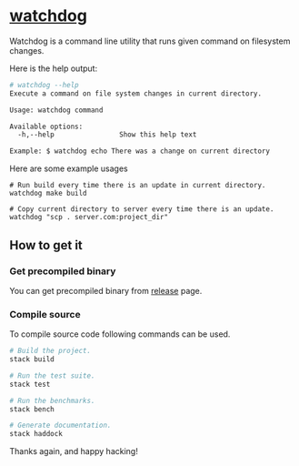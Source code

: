 # [watchdog][]

Watchdog is a command line utility that runs given command on filesystem changes.

Here is the help output:

``` sh
# watchdog --help
Execute a command on file system changes in current directory.

Usage: watchdog command

Available options:
  -h,--help                Show this help text

Example: $ watchdog echo There was a change on current directory
```

Here are some example usages
```
# Run build every time there is an update in current directory.
watchdog make build

# Copy current directory to server every time there is an update.
watchdog "scp . server.com:project_dir"
```
## How to get it

### Get precompiled binary

You can get precompiled binary from [release][] page.

### Compile source

To compile source code following commands can be used.

``` sh
# Build the project.
stack build

# Run the test suite.
stack test

# Run the benchmarks.
stack bench

# Generate documentation.
stack haddock
```

Thanks again, and happy hacking!

[watchdog]: https://github.com/githubuser/watchdog
[release]: https://github.com/huseyinyilmaz/watchdog/releases